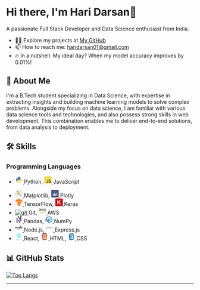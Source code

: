 # Hi there, I'm Hari Darsan👋

A passionate Full Stack Developer and Data Science enthusiast from India.

- 👨‍💻 Explore my projects at [My GitHub](https://github.com/haridarsan01)
- 📫 How to reach me: haridarsan01@gmail.com
- 🔥 In a nutshell: My ideal day? When my model accuracy improves by 0.01%!

## 🚀 About Me

I'm a B.Tech student specializing in Data Science, with expertise in extracting insights and building machine learning models to solve complex problems. Alongside my focus on data science, I am familiar with various data science tools and technologies, and also possess strong skills in web development. This combination enables me to deliver end-to-end solutions, from data analysis to deployment.

## 🛠️ Skills

### Programming Languages
<ul>
  <li> 
    <a href="https://www.python.org" target="_blank" rel="noreferrer">
      <img src="https://raw.githubusercontent.com/devicons/devicon/master/icons/python/python-original.svg" alt="python" width="20" height="20"/>
    </a> 
    Python, 
    <a href="https://developer.mozilla.org/en-US/docs/Web/JavaScript" target="_blank" rel="noreferrer">
      <img src="https://raw.githubusercontent.com/devicons/devicon/master/icons/javascript/javascript-original.svg" alt="javascript" width="20" height="20"/>
    </a> 
    JavaScript
  </li>
</ul>
<ul>
  <li>
    <a href="https://matplotlib.org/" target="_blank" rel="noreferrer">
      <img src="https://raw.githubusercontent.com/devicons/devicon/master/icons/matplotlib/matplotlib-original.svg" alt="matplotlib" width="20" height="20"/>
    </a>
    Matplotlib,  
    <a href="https://plotly.com/" target="_blank" rel="noreferrer">
      <img src="https://raw.githubusercontent.com/devicons/devicon/master/icons/plotly/plotly-original.svg" alt="plotly" width="20" height="20"/>
    </a>
    Plotly
  </li>
  <li>
    <a href="https://www.tensorflow.org/" target="_blank" rel="noreferrer">
      <img src="https://raw.githubusercontent.com/devicons/devicon/master/icons/tensorflow/tensorflow-original.svg" alt="tensorflow" width="20" height="20"/>
    </a>
    TensorFlow, 
    <a href="https://keras.io/" target="_blank" rel="noreferrer">
      <img src="https://raw.githubusercontent.com/devicons/devicon/master/icons/keras/keras-original.svg" alt="keras" width="20" height="20"/>
    </a>
    Keras
  </li>
  <li>
    <a href="https://git-scm.com/" target="_blank" rel="noreferrer">
      <img src="https://www.vectorlogo.zone/logos/git-scm/git-scm-icon.svg" alt="git" width="20" height="20"/>
    </a>
    Git, 
    <a href="https://aws.amazon.com/" target="_blank" rel="noreferrer">
      <img src="https://raw.githubusercontent.com/devicons/devicon/master/icons/amazonwebservices/amazonwebservices-original-wordmark.svg" alt="aws" width="20" height="20"/>
    </a>
    AWS
  </li>
  <li>
    <a href="https://pandas.pydata.org/" target="_blank" rel="noreferrer">
      <img src="https://raw.githubusercontent.com/devicons/devicon/master/icons/pandas/pandas-original.svg" alt="pandas" width="20" height="20"/>
    </a>
    Pandas, 
    <a href="https://numpy.org/" target="_blank" rel="noreferrer">
      <img src="https://raw.githubusercontent.com/devicons/devicon/master/icons/numpy/numpy-original.svg" alt="numpy" width="20" height="20"/>
    </a>
    NumPy
  </li>
  <li>
    <a href="https://nodejs.org/" target="_blank" rel="noreferrer">
      <img src="https://raw.githubusercontent.com/devicons/devicon/master/icons/nodejs/nodejs-original-wordmark.svg" alt="nodejs" width="20" height="20"/>
    </a>
    Node.js, 
    <a href="https://expressjs.com/" target="_blank" rel="noreferrer">
      <img src="https://raw.githubusercontent.com/devicons/devicon/master/icons/express/express-original-wordmark.svg" alt="express" width="20" height="20"/>
    </a>
    Express.js
  </li>
  <li>
    <a href="https://reactjs.org/" target="_blank" rel="noreferrer">
      <img src="https://raw.githubusercontent.com/devicons/devicon/master/icons/react/react-original-wordmark.svg" alt="react" width="20" height="20"/>
    </a>
    React, 
    <a href="https://www.w3.org/html/" target="_blank" rel="noreferrer">
      <img src="https://raw.githubusercontent.com/devicons/devicon/master/icons/html5/html5-original-wordmark.svg" alt="html5" width="20" height="20"/>
    </a>
    HTML, 
    <a href="https://www.w3schools.com/css/" target="_blank" rel="noreferrer">
      <img src="https://raw.githubusercontent.com/devicons/devicon/master/icons/css3/css3-original-wordmark.svg" alt="css3" width="20" height="20"/>
    </a>
    CSS
  </li>
</ul>


## 📊 GitHub Stats
[![Top Langs](https://github-readme-stats.vercel.app/api/top-langs/?username=kavusikan-15&layout=compact&theme=radical)](https://github.com/kavusikan-15/github-readme-stats)

---
